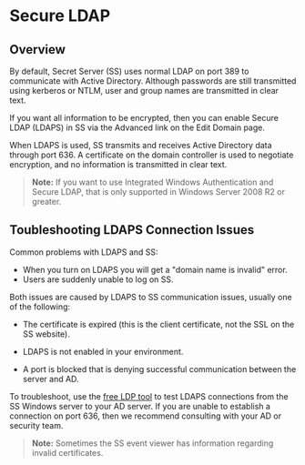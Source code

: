 [title]: # (Secure LDAP)
[tags]: # (LDAP, LDAPS,directory service)
[priority]: # (1000)

# Secure LDAP

## Overview

By default, Secret Server (SS) uses normal LDAP on port 389 to communicate with Active Directory. Although passwords are still transmitted using kerberos or NTLM, user and group names are transmitted in clear text.

If you want all information to be encrypted, then you can enable Secure LDAP (LDAPS) in SS via the Advanced link on the Edit Domain page.

When LDAPS is used, SS transmits and receives Active Directory data through port 636. A certificate on the domain controller is used to negotiate encryption, and no information is transmitted in clear text.

> **Note:** If you want to use Integrated Windows Authentication and Secure LDAP, that is only supported in Windows Server 2008 R2 or greater.

## Toubleshooting LDAPS Connection Issues

Common problems with LDAPS and SS:

- When you turn on LDAPS you will get a "domain name is invalid" error.
- Users are suddenly unable to log on SS.

Both issues are caused by LDAPS to SS communication issues, usually one of the following:

- The certificate is expired (this is the client certificate, not the SSL on the SS website).

- LDAPS is not enabled in your environment.
- A port is blocked that is denying successful communication between the server and AD.

To troubleshoot, use the [free LDP tool](https://docs.microsoft.com/en-us/previous-versions/windows/it-pro/windows-server-2008-R2-and-2008/cc771022(v=ws.10)) to test LDAPS connections from the SS Windows server to your AD server. If you are unable to establish a connection on port 636, then we recommend consulting with your AD or security team. 

> **Note:** Sometimes the SS event viewer has information regarding invalid certificates.

 